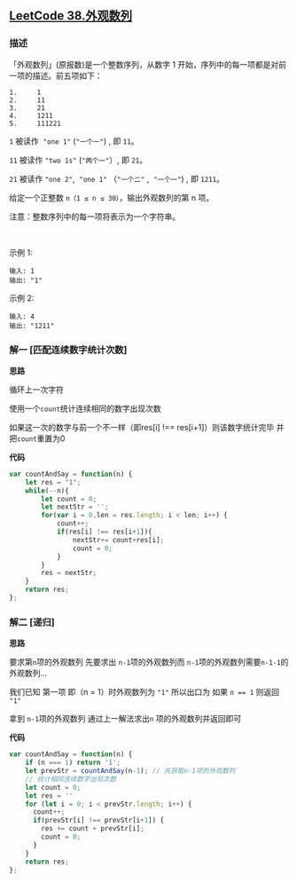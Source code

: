 ## [LeetCode 38.外观数列](https://leetcode-cn.com/problems/count-and-say)
### 描述

「外观数列」(原报数)是一个整数序列，从数字 1 开始，序列中的每一项都是对前一项的描述。前五项如下：
```
1.     1
2.     11
3.     21
4.     1211
5.     111221
```

`1` 被读作  `"one 1"` (`"一个一"`) , 即 `11`。

`11` 被读作 `"two 1s"` (`"两个一"`）, 即 `21`。

`21` 被读作 `"one 2"`,  `"one 1"` （`"一个二"` ,  `"一个一"`) , 即 `1211`。

给定一个正整数 `n（1 ≤ n ≤ 30）`，输出外观数列的第 n 项。

注意：整数序列中的每一项将表示为一个字符串。

 

示例 1:
```
输入: 1
输出: "1"
```
示例 2:
```
输入: 4
输出: "1211"
```

### 解一 [匹配连续数字统计次数]
**思路**

循环上一次字符

使用一个`count`统计连续相同的数字出现次数

如果这一次的数字与前一个不一样（即res[i] !== res[i+1]）则该数字统计完毕 并把`count`重置为0 

**代码**
```Javascript 
var countAndSay = function(n) {
    let res = "1";
    while(--n){
        let count = 0;
        let nextStr = '';
        for(var i = 0,len = res.length; i < len; i++) {
            count++;
            if(res[i] !== res[i+1]){
                nextStr+= count+res[i];
                count = 0;
            }
        }
        res = nextStr;
    }
    return res;
};
```

### 解二 [递归]
**思路**

要求第`n`项的外观数列 先要求出 `n-1`项的外观数列而 `n-1`项的外观数列需要`n-1-1`的外观数列...

我们已知 第一项 即（n = 1）时外观数列为 `"1"` 所以出口为 如果 `n == 1` 则返回 `"1"`

拿到 `n-1`项的外观数列 通过上一解法求出`n` 项的外观数列并返回即可

**代码**
```Javascript 
var countAndSay = function(n) {
    if (n === 1) return '1';
    let prevStr = countAndSay(n-1); // 先获取n-1项的外观数列
    // 统计相同连续数字出现次数
    let count = 0;
    let res = ''
    for (let i = 0; i < prevStr.length; i++) {
      count++;
      if(prevStr[i] !== prevStr[i+1]) {
        res += count + prevStr[i];
        count = 0;
      }
    }
    return res;
};
```

